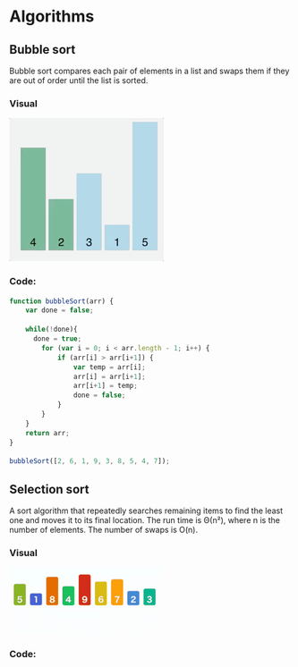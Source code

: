 # Algorithms

## Bubble sort
Bubble sort compares each pair of elements in a list and swaps them if they are out of order until the list is sorted.

### Visual
![Bubble sorting](bubbleSort/bubbleSort.gif)

### Code:
```javascript
function bubbleSort(arr) {
    var done = false;
  
    while(!done){
      done = true;
        for (var i = 0; i < arr.length - 1; i++) {
            if (arr[i] > arr[i+1]) {
                var temp = arr[i];
                arr[i] = arr[i+1];
                arr[i+1] = temp;
                done = false;
            }
        }
    }
    return arr;
}

bubbleSort([2, 6, 1, 9, 3, 8, 5, 4, 7]);
```

## Selection sort
A sort algorithm that repeatedly searches remaining items to find the least one and moves it to its final location. The run time is Θ(n²), where n is the number of elements. The number of swaps is O(n).

### Visual
![Selection sorting](selectionSort/selectionSort.gif)

### Code:
```javascript

```
